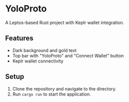 # YoloProto
A Leptos-based Rust project with Keplr wallet integration.

## Features
- Dark background and gold text
- Top bar with "YoloProto" and "Connect Wallet" button
- Keplr wallet connectivity

## Setup
1. Clone the repository and navigate to the directory.
2. Run `cargo run` to start the application.
